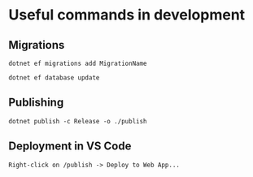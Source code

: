 # Useful commands in development

## Migrations
```
dotnet ef migrations add MigrationName

dotnet ef database update
```

## Publishing
```
dotnet publish -c Release -o ./publish
```

## Deployment in VS Code
```
Right-click on /publish -> Deploy to Web App...
```
